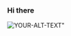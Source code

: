 ### Hi there 
<picture>
  <source media="(prefers-colour-scheme: dark)" srcset= YOUR-DARKMODE-IMAGE">
  <source media="(prefers-colour-scheme: light)" srcset= YOUR-LIGHTMODE-IMAGE">
  <image alt= YOUR-ALT-TEXT" src= YOUR DEFAULT IMAGE">
  </picture>
